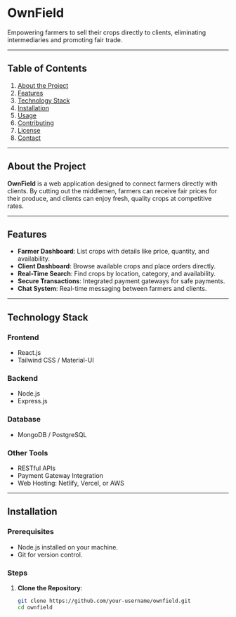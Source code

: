 # OwnField
Empowering farmers to sell their crops directly to clients, eliminating intermediaries and promoting fair trade.

---

## Table of Contents
1. [About the Project](#about-the-project)
2. [Features](#features)
3. [Technology Stack](#technology-stack)
4. [Installation](#installation)
5. [Usage](#usage)
6. [Contributing](#contributing)
7. [License](#license)
8. [Contact](#contact)

---

## About the Project
**OwnField** is a web application designed to connect farmers directly with clients. By cutting out the middlemen, farmers can receive fair prices for their produce, and clients can enjoy fresh, quality crops at competitive rates.

---

## Features
- **Farmer Dashboard**: List crops with details like price, quantity, and availability.
- **Client Dashboard**: Browse available crops and place orders directly.
- **Real-Time Search**: Find crops by location, category, and availability.
- **Secure Transactions**: Integrated payment gateways for safe payments.
- **Chat System**: Real-time messaging between farmers and clients.

---

## Technology Stack
### Frontend
- React.js
- Tailwind CSS / Material-UI

### Backend
- Node.js
- Express.js

### Database
- MongoDB / PostgreSQL

### Other Tools
- RESTful APIs
- Payment Gateway Integration
- Web Hosting: Netlify, Vercel, or AWS

---

## Installation

### Prerequisites
- Node.js installed on your machine.
- Git for version control.

### Steps
1. **Clone the Repository**:
   ```bash
   git clone https://github.com/your-username/ownfield.git
   cd ownfield
